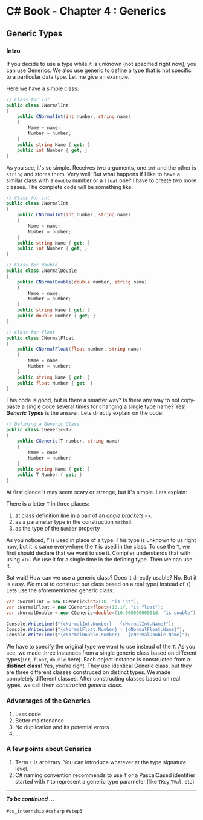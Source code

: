 # C# Book - Chapter 4 : Generics
## Generic Types
### Intro

If you decide to use a type while it is unknown (not specified right now), you can use Generics. We also use generic to define a type that is  not specific to a particular data type.
Let me give an example.

Here we have  a simple class:

```csharp
// Class for int
public class CNormalInt
{
    public CNormalInt(int number, string name)
    {
        Name = name;
        Number = number;
    }
    public string Name { get; }
    public int Number { get; }
}
```

As you see, it's so simple. Receives two arguments, one `int` and the other is `string` and stores them.
Very well! But what happens if I like to have a similar class  with a `double` number or a `float` one? I have to create two more classes. The complete code will be something like:

```csharp
// Class for int
public class CNormalInt
{
    public CNormalInt(int number, string name)
    {
        Name = name;
        Number = number;
    }
    public string Name { get; }
    public int Number { get; }
}

// Class for double
public class CNormalDouble
{
    public CNormalDouble(double number, string name)
    {
        Name = name;
        Number = number;
    }
    public string Name { get; }
    public double Number { get; }
}

// Class for float
public class CNormalFloat
{
    public CNormalFloat(float number, string name)
    {
        Name = name;
        Number = number;
    }
    public string Name { get; }
    public float Number { get; }
}
```

This code is good, but is there a smarter way? Is there any way to not copy-paste a single code several times for changing a single type name?
Yes! ***Generic Types*** is the answer. Lets directly explain on the code:

```csharp
// Defining a Generic Class
public class CGeneric<T>
{
    public CGeneric(T number, string name)
    {
        Name = name;
        Number = number;
    }
    public string Name { get; }
    public T Number { get; }
}
```

At first glance it may seem scary or strange, but it's simple. Lets explain:

There is a letter `T` in three places:
  1. at class definition line in a pair of an *angle brackets* `<>`.
  2. as a parameter type in the construction `method`.
  3. as the type of the `Number` property

As you noticed, `T` is used in place of a type. This type is unknown to us right now, but it is same everywhere the `T` is used in the class.
To use the `T`, we first should declare that we want to use it. Compiler understands that with using `<T>`. We use it for a single time in the defining type. Then we can use it.

But wait! How can we use a generic class? Does it directly usable? No. But it is easy. We must to construct our class based on a real type( instead of `T`) . Lets use the aforementioned generic class:

```csharp
var cNormalInt = new CGeneric<int>(10, "is int");
var cNormalFloat = new CGeneric<float>(10.1f, "is float");
var cNormalDouble = new CGeneric<double>(10.00000000001d, "is double");

Console.WriteLine($"{cNormalInt.Number} - {cNormalInt.Name}");
Console.WriteLine($"{cNormalFloat.Number} - {cNormalFloat.Name}");
Console.WriteLine($"{cNormalDouble.Number} - {cNormalDouble.Name}");
```

We have to specify the original type we want to use instead of the `T`. As you see, we made three instances from a single generic class based on different types(`int`, `float`, `double` here). Each object instance is constructed from a **distinct class**! Yes, you're right. They use identical Generic class, but they are three different classes construced on distinct types. We made completely different classes. After constructing classes based on real types, we call them *constructed generic class*.

### Advantages of the Generics
1. Less code
2. Better maintenance
3. No duplication and its potential errors
4. ...

### A few points about Generics
1. Term `T` is arbitrary. You can introduce whatever at the type signature level.
2. C# naming convention recommends to use `T` or a PascalCased identifier started with `T` to represent a generic type parameter.(like `TKey`,`TVal`, etc)

---
***To be continued ...***

`#cs_internship` `#csharp` `#step3`
